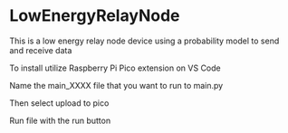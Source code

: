 # LowEnergyRelayNode
This is a low energy relay node device using a probability model to send and receive data

To install utilize Raspberry Pi Pico extension on VS Code

Name the main_XXXX file that you want to run to main.py

Then select upload to pico

Run file with the run button



